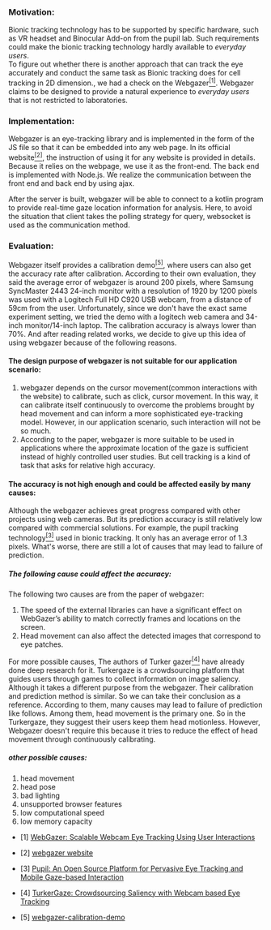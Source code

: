 ### Motivation:

Bionic tracking technology has to be supported by specific hardware, such as VR headset and Binocular Add-on from the pupil lab.
Such requirements could make the bionic tracking technology hardly available to *everyday users*.  
To figure out whether there is another approach that can track the eye accurately and conduct the same task as Bionic tracking does for cell tracking in 2D dimension., we had a check on the Webgazer[<sup>[1]</sup>](#webgazer-paper). Webgazer claims to be designed to provide a natural experience to *everyday users* that is not restricted to laboratories.


### Implementation:

Webgazer is an eye-tracking library and is implemented in the form of the JS file so that it can be embedded into any web page. In its official website[<sup>[2]</sup>](#webgazer-website), the instruction of using it for any website is provided in details. 
Because it relies on the webpage, we use it as the front-end. The back end is implemented with Node.js. We realize the communication between the front end and back end by using ajax.

After the server is built, webgazer will be able to connect to a kotlin program to provide real-time gaze location information for analysis. Here, to avoid the situation that client takes the polling strategy for query, websocket is used as the communication method.

### Evaluation:

Webgazer itself provides a calibration demo[<sup>[5]</sup>](#webgazer-calibration-demo), where users can also get the accuracy rate after calibration. 
According to their own evaluation, they said the average error of webgazer is around 200 pixels, where Samsung SyncMaster 2443 24-inch monitor with a resolution of 1920 by 1200 pixels was used with a Logitech Full HD C920 USB webcam, from a distance of 59cm from the user. 
Unfortunately, since we don't have the exact same experiment setting, we tried the demo with a logitech web camera and 34-inch monitor/14-inch laptop. The calibration accuracy is always lower than 70%. And after reading related works, we decide to give up this idea of using webgazer because of the following reasons.


#### The design purpose of webgazer is not suitable for our application scenario: 
1. webgazer depends on the cursor movement(common interactions with the website) to calibrate, such as click, cursor movement. In this way, it can calibrate itself continuously to overcome the problems brought by head movement and can inform a more sophisticated eye-tracking model.  However, in our application scenario, such interaction will not be so much.
2.  According to the paper, webgazer is more suitable to be used in applications where the approximate location of the gaze is sufficient instead of highly controlled user studies. But cell tracking is a kind of task that asks for relative high accuracy.


#### The accuracy is not high enough and could be affected easily by many causes:
Although the webgazer achieves great progress compared with other projects using web cameras. But its prediction accuracy is still relatively low compared with commercial solutions. For example, the pupil tracking technology[<sup>[3]</sup>](#pupil-eye-tracking-paper) used in bionic tracking. It only has an average error of 1.3 pixels. What's worse, there are still a lot of causes that may lead to failure of prediction.

##### The following cause could affect the accuracy: 
The following two causes are from the paper of webgazer:
1. The speed of the external libraries can have a significant effect on WebGazer’s ability to match correctly frames and locations on the screen. 
2. Head movement can also affect the detected images that correspond to eye patches.

For more possible causes, The authors of Turker gazer[<sup>[4]</sup>](#Turkergaze-paper) have already done deep research for it. Turkergaze is a crowdsourcing platform that guides users through games to collect information on image saliency. Although it takes a different purpose from the webgazer. Their calibration and prediction method is similar. So we can take their conclusion as a reference. According to them, many causes may lead to failure of prediction like follows. Among them, head movement is the primary one. So in the Turkergaze, they suggest their users keep them head motionless. However, Webgazer doesn't require this because it tries to reduce the effect of head movement through continuously calibrating.

##### other possible causes: 
1. head movement
2. head pose
3. bad lighting
4. unsupported browser features
5. low computational speed
6. low memory capacity




<div id="webgazer-paper"></div>

- [1] [WebGazer: Scalable Webcam Eye Tracking Using User Interactions](https://www.semanticscholar.org/paper/WebGazer%3A-Scalable-Webcam-Eye-Tracking-Using-User-Papoutsaki-Sangkloy/73fc8e9b1faf45855cceee197f094ca3c05afe1c)

<div id="webgazer-website"></div>

- [2] [webgazer website](https://webgazer.cs.brown.edu/)

<div id="pupil-eye-tracking-paper"></div>

- [3] [Pupil: An Open Source Platform for Pervasive Eye Tracking and Mobile Gaze-based Interaction](https://arxiv.org/pdf/1405.0006.pdf)

<div id="Turkergaze-paper"></div>

- [4] [TurkerGaze: Crowdsourcing Saliency with Webcam based Eye Tracking](https://arxiv.org/abs/1504.06755)

<div id="webgazer-calibration-demo"></div>

- [5] [webgazer-calibration-demo](https://webgazer.cs.brown.edu/calibration.html?)